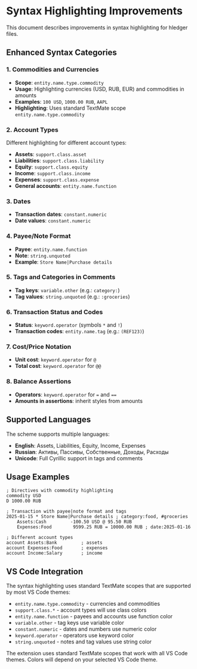 # Syntax Highlighting Improvements

This document describes improvements in syntax highlighting for hledger files.

## Enhanced Syntax Categories

### 1. Commodities and Currencies

- **Scope**: `entity.name.type.commodity`
- **Usage**: Highlighting currencies (USD, RUB, EUR) and commodities in amounts
- **Examples**: `100 USD`, `1000.00 RUB`, `AAPL`
- **Highlighting**: Uses standard TextMate scope `entity.name.type.commodity`

### 2. Account Types

Different highlighting for different account types:

- **Assets**: `support.class.asset`
- **Liabilities**: `support.class.liability`
- **Equity**: `support.class.equity`
- **Income**: `support.class.income`
- **Expenses**: `support.class.expense`
- **General accounts**: `entity.name.function`

### 3. Dates

- **Transaction dates**: `constant.numeric`
- **Date values**: `constant.numeric`

### 4. Payee/Note Format

- **Payee**: `entity.name.function`
- **Note**: `string.unquoted`
- **Example**: `Store Name|Purchase details`

### 5. Tags and Categories in Comments

- **Tag keys**: `variable.other` (e.g.: `category:`)
- **Tag values**: `string.unquoted` (e.g.: `:groceries`)

### 6. Transaction Status and Codes

- **Status**: `keyword.operator` (symbols `*` and `!`)
- **Transaction codes**: `entity.name.tag` (e.g.: `(REF123)`)

### 7. Cost/Price Notation

- **Unit cost**: `keyword.operator` for `@`
- **Total cost**: `keyword.operator` for `@@`

### 8. Balance Assertions

- **Operators**: `keyword.operator` for `=` and `==`
- **Amounts in assertions**: inherit styles from amounts

## Supported Languages

The scheme supports multiple languages:

- **English**: Assets, Liabilities, Equity, Income, Expenses
- **Russian**: Активы, Пассивы, Собственные, Доходы, Расходы
- **Unicode**: Full Cyrillic support in tags and comments

## Usage Examples

```hledger
; Directives with commodity highlighting
commodity USD
D 1000.00 RUB

; Transaction with payee|note format and tags
2025-01-15 * Store Name|Purchase details ; category:food, #groceries
    Assets:Cash         -100.50 USD @ 95.50 RUB
    Expenses:Food        9599.25 RUB = 10000.00 RUB ; date:2025-01-16

; Different account types
account Assets:Bank         ; assets
account Expenses:Food       ; expenses  
account Income:Salary       ; income
```

## VS Code Integration

The syntax highlighting uses standard TextMate scopes that are supported by most VS Code themes:

- `entity.name.type.commodity` - currencies and commodities
- `support.class.*` - account types will use class colors  
- `entity.name.function` - payees and accounts use function color
- `variable.other` - tag keys use variable color
- `constant.numeric` - dates and numbers use numeric color
- `keyword.operator` - operators use keyword color
- `string.unquoted` - notes and tag values use string color

The extension uses standard TextMate scopes that work with all VS Code themes. Colors will depend on your selected VS Code theme.
